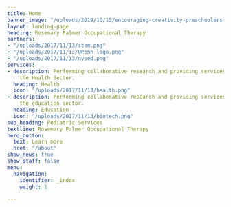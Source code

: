 ```yaml
---
title: Home
banner_image: "/uploads/2019/10/15/encouraging-creativity-preschoolers-1.jpg"
layout: landing-page
heading: Rosemary Palmer Occupational Therapy
partners:
- "/uploads/2017/11/13/stem.png"
- "/uploads/2017/11/13/UPenn_logo.png"
- "/uploads/2017/11/13/nysed.png"
services:
- description: Performing collaborative research and providing services to support
    the Health Sector.
  heading: Health
  icon: "/uploads/2017/11/13/health.png"
- description: Performing collaborative research and providing services to support
    the education sector.
  heading: Education
  icon: "/uploads/2017/11/13/biotech.png"
sub_heading: Pediatric Services
textline: Rosemary Palmer Occupational Therapy
hero_button:
  text: Learn more
  href: "/about"
show_news: true
show_staff: false
menu:
  navigation:
    identifier: _index
    weight: 1

---
```

